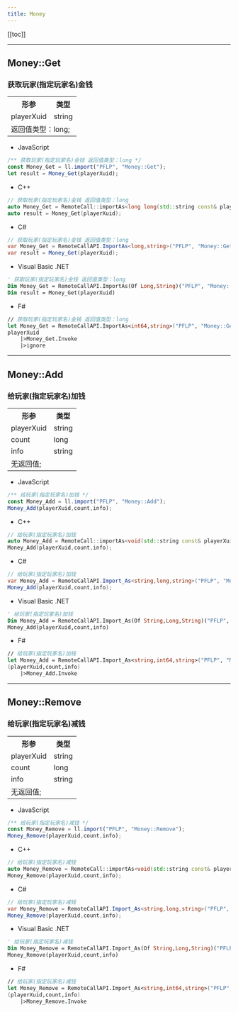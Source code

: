 ```yaml
---
title: Money
---
```


[[toc]]


---
## Money::Get
### 获取玩家(指定玩家名)金钱
<table><tr><th>形参</th><th>类型</th></tr>
<tr><td>playerXuid</td><td>string</td></tr>
<tr><td colspan="2">返回值类型：long;</td></tr></table>

 - JavaScript
```js
/** 获取玩家(指定玩家名)金钱 返回值类型：long */
const Money_Get = ll.import("PFLP", "Money::Get");
let result = Money_Get(playerXuid);
```
 - C++
```cpp
// 获取玩家(指定玩家名)金钱 返回值类型：long
auto Money_Get = RemoteCall::importAs<long long(std::string const& playerXuid)>("PFLP", "Money::Get");
auto result = Money_Get(playerXuid);
```
 - C#
```csharp
// 获取玩家(指定玩家名)金钱 返回值类型：long
var Money_Get = RemoteCallAPI.ImportAs<long,string>("PFLP", "Money::Get");
var result = Money_Get(playerXuid);
```
 - Visual Basic .NET
```vb
' 获取玩家(指定玩家名)金钱 返回值类型：long
Dim Money_Get = RemoteCallAPI.ImportAs(Of Long,String)("PFLP", "Money::Get")
Dim result = Money_Get(playerXuid)
```
 - F#
```fsharp
// 获取玩家(指定玩家名)金钱 返回值类型：long
let Money_Get = RemoteCallAPI.ImportAs<int64,string>("PFLP", "Money::Get")
playerXuid
	|>Money_Get.Invoke
	|>ignore
```

---
## Money::Add
### 给玩家(指定玩家名)加钱
<table><tr><th>形参</th><th>类型</th></tr>
<tr><td>playerXuid</td><td>string</td></tr>
<tr><td>count</td><td>long</td></tr>
<tr><td>info</td><td>string</td></tr>
<tr><td colspan="2">无返回值;</td></tr></table>

 - JavaScript
```js
/** 给玩家(指定玩家名)加钱 */
const Money_Add = ll.import("PFLP", "Money::Add");
Money_Add(playerXuid,count,info);
```
 - C++
```cpp
// 给玩家(指定玩家名)加钱
auto Money_Add = RemoteCall::importAs<void(std::string const& playerXuid,long long const& count,std::string const& info)>("PFLP", "Money::Add");
Money_Add(playerXuid,count,info);
```
 - C#
```csharp
// 给玩家(指定玩家名)加钱
var Money_Add = RemoteCallAPI.Import_As<string,long,string>("PFLP", "Money::Add");
Money_Add(playerXuid,count,info);
```
 - Visual Basic .NET
```vb
' 给玩家(指定玩家名)加钱
Dim Money_Add = RemoteCallAPI.Import_As(Of String,Long,String)("PFLP", "Money::Add")
Money_Add(playerXuid,count,info)
```
 - F#
```fsharp
// 给玩家(指定玩家名)加钱
let Money_Add = RemoteCallAPI.Import_As<string,int64,string>("PFLP", "Money::Add")
(playerXuid,count,info)
	|>Money_Add.Invoke
```

---
## Money::Remove
### 给玩家(指定玩家名)减钱
<table><tr><th>形参</th><th>类型</th></tr>
<tr><td>playerXuid</td><td>string</td></tr>
<tr><td>count</td><td>long</td></tr>
<tr><td>info</td><td>string</td></tr>
<tr><td colspan="2">无返回值;</td></tr></table>

 - JavaScript
```js
/** 给玩家(指定玩家名)减钱 */
const Money_Remove = ll.import("PFLP", "Money::Remove");
Money_Remove(playerXuid,count,info);
```
 - C++
```cpp
// 给玩家(指定玩家名)减钱
auto Money_Remove = RemoteCall::importAs<void(std::string const& playerXuid,long long const& count,std::string const& info)>("PFLP", "Money::Remove");
Money_Remove(playerXuid,count,info);
```
 - C#
```csharp
// 给玩家(指定玩家名)减钱
var Money_Remove = RemoteCallAPI.Import_As<string,long,string>("PFLP", "Money::Remove");
Money_Remove(playerXuid,count,info);
```
 - Visual Basic .NET
```vb
' 给玩家(指定玩家名)减钱
Dim Money_Remove = RemoteCallAPI.Import_As(Of String,Long,String)("PFLP", "Money::Remove")
Money_Remove(playerXuid,count,info)
```
 - F#
```fsharp
// 给玩家(指定玩家名)减钱
let Money_Remove = RemoteCallAPI.Import_As<string,int64,string>("PFLP", "Money::Remove")
(playerXuid,count,info)
	|>Money_Remove.Invoke
```

